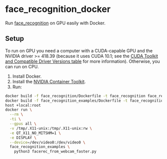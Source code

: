 # face_recognition_docker

Run [face_recognition](https://github.com/ageitgey/face_recognition) on GPU easily with Docker.

## Setup

To run on GPU you need a computer with a CUDA-capable GPU and the NVIDIA driver >= 418.39 (because it uses CUDA 10.1;
see the
[CUDA Toolkit and Compatible Driver Versions table](https://docs.nvidia.com/deploy/cuda-compatibility/index.html#binary-compatibility__table-toolkit-driver)
for more information). Otherwise, you can run on CPU.

1. Install Docker.
2. Install the [NVIDIA Container Toolkit](https://github.com/NVIDIA/nvidia-docker).
3. Run:

```bash
docker build -f face_recognition/Dockerfile -t face_recognition face_recognition/
docker build -f face_recognition_examples/Dockerfile -t face_recognition_examples face_recognition_examples/
host +local:root
docker run \
  --rm \
  -ti \
  --gpus all \
  -v /tmp/.X11-unix:/tmp/.X11-unix:rw \
  -e QT_X11_NO_MITSHM=1 \
  -e DISPLAY \
  --device=/dev/video0:/dev/video0 \
  face_recognition_examples \
    python3 facerec_from_webcam_faster.py
```
